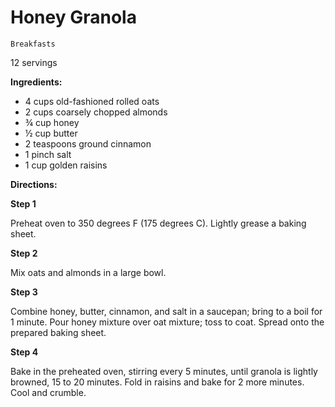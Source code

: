 # Honey Granola

`Breakfasts`

12 servings

**Ingredients:**

- 4 cups old-fashioned rolled oats 
- 2 cups coarsely chopped almonds 
- ¾ cup honey 
- ½ cup butter 
- 2 teaspoons ground cinnamon 
- 1 pinch salt 
- 1 cup golden raisins

**Directions:**

**Step 1**

Preheat oven to 350 degrees F (175 degrees C). Lightly grease a baking sheet.

**Step 2**

Mix oats and almonds in a large bowl.

**Step 3**

Combine honey, butter, cinnamon, and salt in a saucepan; bring to a boil for 1 minute. Pour honey mixture over oat mixture; toss to coat. Spread onto the prepared baking sheet.

**Step 4**

Bake in the preheated oven, stirring every 5 minutes, until granola is lightly browned, 15 to 20 minutes. Fold in raisins and bake for 2 more minutes. Cool and crumble.

